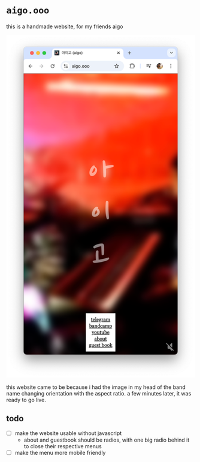 # `aigo.ooo`

this is a handmade website, for my friends aigo

<p align="center"><img src="screenshot.png" alt="screenshot of the website"></p>

this website came to be because i had the image in my head of the band name changing orientation with the aspect ratio.
a few minutes later, it was ready to go live.

## todo

- [ ] make the website usable without javascript
  - about and guestbook should be radios, with one big radio behind it to close their respective menus
- [ ] make the menu more mobile friendly
